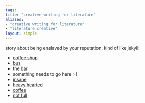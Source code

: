 ```yaml
---
tags: 
title: "creative writing for literature"
aliases:
- "creative writing for literature"
- "literature creative"
layout: simple
---
```


story about being enslaved by your reputation, kind of like jekyll:

- [coffee shop](coffeeShop.md)
- [bus](bus.md)
- [the bar](bar.md)
- something needs to go here :-)
- [insane](insane.md)
- [heavy hearted](heavy.md)
- [coffee](coffee.md)
- [not full](full.md)